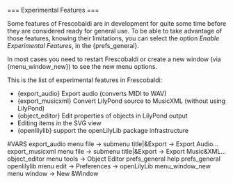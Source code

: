 === Experimental Features ===

Some features of Frescobaldi are in development for quite some time before
they are considered ready for general use. To be able to take advantage of
those features, knowing their limitations, you can select the option *Enable
Experimental Features*, in the {prefs_general}.

In most cases you need to restart Frescobaldi or create a new window
(via {menu_window_new}) to see the new menu options.

This is the list of experimental features in Frescobaldi:

* {export_audio} Export audio (converts MIDI to WAV)
* {export_musicxml} Convert LilyPond source to MusicXML (without using LilyPond)
* {object_editor} Edit properties of objects in LilyPond output
* Editing items in the SVG view
* {openlilylib} support the openLilyLib package infrastructure


#VARS
export_audio menu file -> submenu title|&Export -> Export Audio...
export_musicxml menu file -> submenu title|&Export -> Export Music&XML...
object_editor menu tools -> Object Editor
prefs_general help prefs_general
openlilylib menu edit -> Preferences -> openLilyLib
menu_window_new menu window -> New &Window
